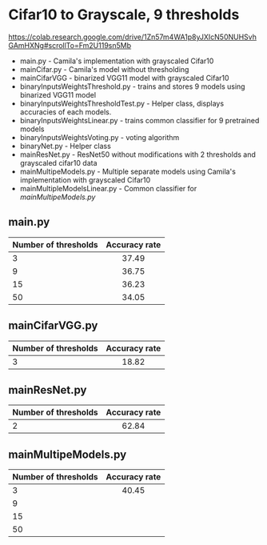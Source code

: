 Cifar10 to Grayscale, 9 thresholds
===================

https://colab.research.google.com/drive/1Zn57m4WA1p8yJXIcN50NUHSvhGAmHXNg#scrollTo=Fm2U119sn5Mb

- main.py - Camila's implementation with grayscaled Cifar10
- mainCifar.py - Camila's model without thresholding
- mainCifarVGG - binarized VGG11 model with grayscaled Cifar10
- binaryInputsWeightsThreshold.py - trains and stores 9 models 
using binarized VGG11 model
- binaryInputsWeightsThresholdTest.py - Helper class, displays
accuracies of each models.
- binaryInputsWeightsLinear.py - trains common classifier for 
9 pretrained models
- binaryInputsWeightsVoting.py - voting algorithm
- binaryNet.py - Helper class
- mainResNet.py - ResNet50 without modifications with 2 thresholds and 
grayscaled cifar10 data
- mainMultipeModels.py - Multiple separate models using Camila's implementation with 
grayscaled Cifar10
- mainMultipleModelsLinear.py - Common classifier for *mainMultipeModels.py*

main.py
-------------
| Number of thresholds | Accuracy rate |
| ------------- |:-------------:|
| 3     | 37.49 |
| 9     | 36.75      |
| 15 | 36.23 |
| 50 | 34.05 |

mainCifarVGG.py
--------------
| Number of thresholds | Accuracy rate |
| ------------- |:-------------:|
|   3  | 18.82  |


mainResNet.py
-------------
| Number of thresholds | Accuracy rate |
| ------------- |:-------------:|
| 2     | 62.84 |


mainMultipeModels.py
--------
| Number of thresholds | Accuracy rate |
| ------------- |:-------------:|
| 3     | 40.45 |
| 9     |  |
| 15     |  |
| 50     |  |
